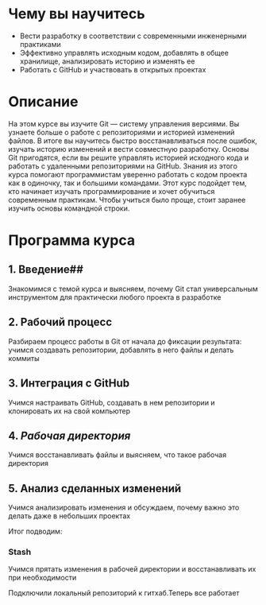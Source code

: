 # Чему вы научитесь
* Вести разработку в соответствии с современными инженерными практиками
* Эффективно управлять исходным кодом, добавлять в общее хранилище, анализировать историю и изменять ее
* Работать с GitHub и участвовать в открытых проектах
# Описание
На этом курсе вы изучите Git — систему управления версиями. Вы узнаете больше о работе с репозиториями и историей изменений файлов. В итоге вы научитесь быстро восстанавливаться после ошибок, изучать историю изменений и вести совместную разработку. Основы Git пригодятся, если вы решите управлять историей исходного кода и работать с удаленными репозиториями на GitHub. Знания из этого курса помогают программистам уверенно работать с кодом проекта как в одиночку, так и большими командами. Этот курс подойдет тем, кто начинает изучать программирование и хочет обучиться современным практикам. Чтобы учиться было проще, стоит заранее изучить основы командной строки.
# Программа курса
## 1. Введение##
Знакомимся с темой курса и выясняем, почему Git стал универсальным инструментом для практически любого проекта в разработке

## 2. Рабочий процесс ## 

Разбираем процесс работы в Git от начала до фиксации результата: учимся создавать репозитории, добавлять в него файлы и делать коммиты
## 3. Интеграция с GitHub
Учимся настраивать GitHub, создавать в нем репозитории и клонировать их на свой компьютер

## 4. _Рабочая директория_
Учимся восстанавливать файлы и выясняем, что такое рабочая директория
## 5. __Анализ сделанных изменений__
Учимся анализировать изменения и обсуждаем, почему важно это делать даже в небольших проектах

Итог подводим:

### **Stash** ###

Учимся прятать изменения в рабочей директории и восстанавливать их при необходимости

Подключили локальный репозиторий к гитхаб.Теперь все работает